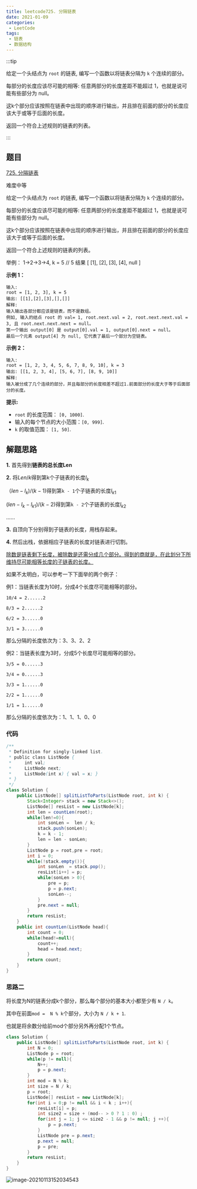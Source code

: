 ```yaml
---
title: leetcode725. 分隔链表
date: 2021-01-09
categories:
 - LeetCode
tags:
 - 链表
 - 数据结构
---
```


:::tip

给定一个头结点为 `root` 的链表, 编写一个函数以将链表分隔为 `k` 个连续的部分。

每部分的长度应该尽可能的相等: 任意两部分的长度差距不能超过 1，也就是说可能有些部分为 null。

这k个部分应该按照在链表中出现的顺序进行输出，并且排在前面的部分的长度应该大于或等于后面的长度。

返回一个符合上述规则的链表的列表。

:::

<!-- more -->

## 题目

[725. 分隔链表](https://leetcode-cn.com/problems/split-linked-list-in-parts/)

难度中等

给定一个头结点为 `root` 的链表, 编写一个函数以将链表分隔为 `k` 个连续的部分。

每部分的长度应该尽可能的相等: 任意两部分的长度差距不能超过 1，也就是说可能有些部分为 null。

这k个部分应该按照在链表中出现的顺序进行输出，并且排在前面的部分的长度应该大于或等于后面的长度。

返回一个符合上述规则的链表的列表。

举例： 1->2->3->4, k = 5 // 5 结果 [ [1], [2], [3], [4], null ]

**示例 1：**

```
输入: 
root = [1, 2, 3], k = 5
输出: [[1],[2],[3],[],[]]
解释:
输入输出各部分都应该是链表，而不是数组。
例如, 输入的结点 root 的 val= 1, root.next.val = 2, root.next.next.val = 3, 且 root.next.next.next = null。
第一个输出 output[0] 是 output[0].val = 1, output[0].next = null。
最后一个元素 output[4] 为 null, 它代表了最后一个部分为空链表。
```

**示例 2：**

```
输入: 
root = [1, 2, 3, 4, 5, 6, 7, 8, 9, 10], k = 3
输出: [[1, 2, 3, 4], [5, 6, 7], [8, 9, 10]]
解释:
输入被分成了几个连续的部分，并且每部分的长度相差不超过1.前面部分的长度大于等于后面部分的长度。
```

**提示:**

- `root` 的长度范围： `[0, 1000]`.
- 输入的每个节点的大小范围：`[0, 999]`.
- `k` 的取值范围： `[1, 50]`.

## 解题思路

**1.** 首先得到**链表的总长度Len**

**2.** 将$Len/k$得到第k个子链表的长度$l_k$

  $（len - l_k)/(k - 1)$得到第`k - 1`个子链表的长度$l_{k1}$

  $(len - l_k - l_{k1})/ (k - 2)$得到第`k - 2`个子链表的长度$l_{k2}$

  ......

**3.** 自顶向下分别得到子链表的长度，用栈存起来。

**4.** 然后出栈，依据相应子链表的长度对链表进行切割。

<u>除数是链表剩下长度，被除数是还需分成几个部分。得到的商就是，在此划分下所维持尽可能相等长度的子链表的长度。</u>

如果不太明白，可以参考一下下面举的两个例子：

例1：当链表长度为10时，分成4个长度尽可能相等的部分。

```
10/4 = 2......2

8/3 = 2......2

6/2 = 3......0

3/1 = 3......0
```

那么分隔的长度依次为：3、3、2、2

例2：当链表长度为3时，分成5个长度尽可能相等的部分。

```
3/5 = 0......3

3/4 = 0......3

3/3 = 1......0

2/2 = 1......0

1/1 = 1......0
```

那么分隔的长度依次为：1、1、1、0、0

### 代码

```java
/**
 * Definition for singly-linked list.
 * public class ListNode {
 *     int val;
 *     ListNode next;
 *     ListNode(int x) { val = x; }
 * }
 */
class Solution {
    public ListNode[] splitListToParts(ListNode root, int k) {
        Stack<Integer> stack = new Stack<>();
        ListNode[] resList = new ListNode[k];
        int len = countLen(root);
        while(len!=0){
            int sonLen =  len / k;
            stack.push(sonLen);
            k = k - 1;
            len = len - sonLen;
        }
        ListNode p = root,pre = root;
        int i = 0;
        while(!stack.empty()){
            int sonLen  = stack.pop();
            resList[i++] = p;
            while(sonLen > 0){
                pre = p;
                p = p.next;
                sonLen--;
            }
            pre.next = null;
        }
        return resList;
    }
    public int countLen(ListNode head){
        int count = 0;
        while(head!=null){
            count++;
            head = head.next;
        }
        return count;
    }
}
```



### 思路二

将长度为N的链表分成k个部分，那么每个部分的基本大小都至少有 `N / k`。

其中在前面`mod =  N % k`个部分，大小为 `N / k + 1`.

也就是将余数分给前mod个部分另外再分配1个节点。

```java
class Solution {
    public ListNode[] splitListToParts(ListNode root, int k) {
        int N = 0;
        ListNode p = root;
        while(p != null){
            N++;
            p = p.next;
        }
        int mod = N % k;
        int size = N / k;
        p = root;
        ListNode[] resList = new ListNode[k];
        for(int i = 0;p != null && i < k ; i++){
            resList[i] = p;
            int size2 = size + (mod-- > 0 ? 1 : 0) ;
            for(int j = 1; j <= size2 - 1 && p != null; j ++){
                p = p.next;
            }
            ListNode pre = p.next;
            p.next = null;
            p = pre;
        }
        return resList;
    }
}
```

![image-20210113152034543](https://i.loli.net/2021/01/13/YNmxlbWgJ5HwUKk.png)